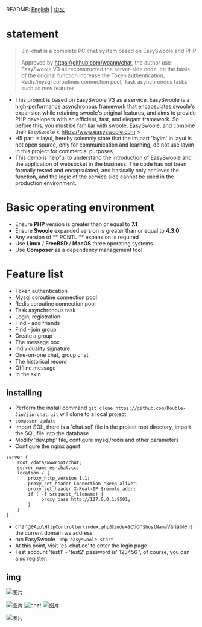 README: [English](https://github.com/Double-Jin/jin-chat/blob/master/README-en.md) | [中文](https://github.com/Double-Jin/jin-chat/blob/master/README.md)

# statement

> Jin-chat is a complete PC chat system based on EasySwoole and PHP
> 
> Approved by https://github.com/woann/chat, the author use EasySwoole V3 all reconstructed the server-side code, on the basis of the original function increase the Token authentication, Redis/mysql coroutines connection pool, Task asynchronous tasks such as new features
> 
-   This project is based on EasySwoole V3 as a service. EasySwoole is a high-performance asynchronous framework that encapsulates swoole's expansion while retaining swoole's original features, and aims to provide PHP developers with an efficient, fast, and elegant framework.
So before this, you must be familiar with swoole, EasySwoole, and combine their ` EasySwoole ` < https://www.easyswoole.com >
-   H5 part is layui, hereby solemnly state that the im part 'layim' in layui is not open source, only for communication and learning, do not use layim in this project for commercial purposes.
-  This demo is helpful to understand the introduction of EasySwoole and the application of websocket in the business. The code has not been formally tested and encapsulated, and basically only achieves the function, and the logic of the service side cannot be used in the production environment.

# Basic operating environment

-   Ensure **PHP** version is greater than or equal to **7.1**
-   Ensure **Swoole** expanded version is greater than or equal to **4.3.0**
-   Any version of ** PCNTL ** expansion is required
-   Use **Linux** / **FreeBSD** / **MacOS** three operating systems
-   Use **Composer** as a dependency management tool

# Feature list

* Token authentication
* Mysql coroutine connection pool
* Redis coroutine connection pool
* Task asynchronous task
* Login, registration
* Find - add friends
* Find - join group
* Create a group
* The message box
* Individuality signature
* One-on-one chat, group chat
* The historical record
* Offline message
* In the skin

## installing

-   Perform the install command ` git clone https://github.com/Double-Jin/jin-chat.git ` will clone to a local project
-   `composer update` 
-   Import SQL, there is a 'chat.sql' file in the project root directory, import the SQL file into the database
-   Modify 'dev.php' file, configure mysql/redis and other parameters
-   Configure the nginx agent
```
server {
    root /data/wwwroot/chat;
    server_name es-chat.cc;
    location / {
        proxy_http_version 1.1;
        proxy_set_header Connection "keep-alive";
        proxy_set_header X-Real-IP $remote_addr;
        if (!-f $request_filename) {
             proxy_pass http://127.0.0.1:9501;
        }
    }
}
```
-   change`App\HttpController\index.php的index`action`$hostName`Variable is the current domain ws address
-   run EasySwoole ` php easyswoole start`
-   At this point, visit 'es-chat.cc' to enter the login page
-   Test account 'test1' - 'test2' password is' 123456 ', of course, you can also register.

## img


![图片](https://cdn.learnku.com/uploads/images/201907/01/36324/hDVIioONoy.jpeg!large)

![图片](https://cdn.learnku.com/uploads/images/201907/01/36324/6SFf5jVpYs.jpeg!large)
![chat](https://cdn.learnku.com/uploads/images/201907/01/36324/7fkqjRARXh.jpeg!large)
![图片](https://cdn.learnku.com/uploads/images/201907/01/36324/HimqXRDLRm.jpeg!large)

![图片](https://cdn.learnku.com/uploads/images/201907/01/36324/vThT4zh5Fy.jpeg!large)
